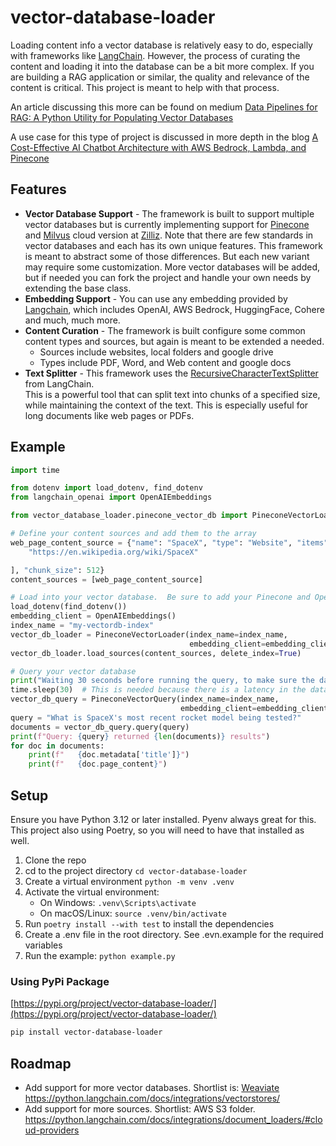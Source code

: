 # vector-database-loader
Loading content info a vector database is relatively easy to do, especially with frameworks like [LangChain](https://www.langchain.com/).
However, the process of curating the content and loading it into the database can be a bit more complex.  If you are building 
a RAG application or similar, the quality and relevance of the content is critical.  This project is meant to help with that process.

An article discussing this more can be found on medium [Data Pipelines for RAG: A Python Utility for Populating Vector Databases](https://medium.com/@dan.jam.kuhn/data-pipelines-for-rag-a-python-utility-for-populating-vector-databases-3f6c164756e9)

A use case for this type of project is discussed in more depth in the blog [A Cost-Effective AI Chatbot Architecture with AWS Bedrock, Lambda, and Pinecone](https://medium.com/@dan.jam.kuhn/a-cost-effective-ai-chatbot-architecture-with-aws-bedrock-lambda-and-pinecone-40935b9ec361)

## Features
- **Vector Database Support** - The framework is built to support multiple vector databases but is currently implementing support for [Pinecone](https://www.pinecone.io/) and [Milvus](https://milvus.io/) cloud version at [Zilliz](https://zilliz.com/).
Note that there are few standards in vector databases and each has its own unique features.  This framework is meant to abstract some of those differences.  But each new variant may require some customization.
More vector databases will be added, but if needed you can fork the project and handle your own needs by extending the base class.  
- **Embedding Support** - You can use any embedding provided by [Langchain](https://python.langchain.com/docs/integrations/text_embedding/), which includes OpenAI, AWS Bedrock, HuggingFace, Cohere and much, much more.
- **Content Curation** - The framework is built configure some common content types and sources, but again is meant to be extended a needed.
  - Sources include websites, local folders and google drive
  - Types include PDF, Word, and Web content and google docs
- **Text Splitter** - This framework uses the [RecursiveCharacterTextSplitter](https://python.langchain.com/v0.1/docs/modules/data_connection/document_transformers/recursive_text_splitter/) from LangChain.  
This is a powerful tool that can split text into chunks of a specified size, while maintaining the context of the text.  This is especially useful for long documents like web pages or PDFs.

## Example

```python
import time

from dotenv import load_dotenv, find_dotenv
from langchain_openai import OpenAIEmbeddings

from vector_database_loader.pinecone_vector_db import PineconeVectorLoader, PineconeVectorQuery

# Define your content sources and add them to the array
web_page_content_source = {"name": "SpaceX", "type": "Website", "items": [
    "https://en.wikipedia.org/wiki/SpaceX"

], "chunk_size": 512}
content_sources = [web_page_content_source]

# Load into your vector database.  Be sure to add your Pinecone and OpenAI API keys to your .env file
load_dotenv(find_dotenv())
embedding_client = OpenAIEmbeddings()
index_name = "my-vectordb-index"
vector_db_loader = PineconeVectorLoader(index_name=index_name,
                                        embedding_client=embedding_client)
vector_db_loader.load_sources(content_sources, delete_index=True)

# Query your vector database
print("Waiting 30 seconds before running the query, to make sure the data is available")
time.sleep(30)  # This is needed because there is a latency in the data being available
vector_db_query = PineconeVectorQuery(index_name=index_name,
                                      embedding_client=embedding_client)
query = "What is SpaceX's most recent rocket model being tested?"
documents = vector_db_query.query(query)
print(f"Query: {query} returned {len(documents)} results")
for doc in documents:
    print(f"   {doc.metadata['title']}")
    print(f"   {doc.page_content}")
```

## Setup
Ensure you have Python 3.12 or later installed. Pyenv always great for this.
This project also using Poetry, so you will need to have that installed as well.  

1. Clone the repo
2. cd to the project directory `cd vector-database-loader`
3. Create a virtual environment `python -m venv .venv`
4. Activate the virtual environment:
    - On Windows: `.venv\Scripts\activate`
    - On macOS/Linux: `source .venv/bin/activate`
5. Run `poetry install --with test` to install the dependencies
6. Create a .env file in the root directory.  See .evn.example for the required variables
7. Run the example: `python example.py`

### Using PyPi Package
[https://pypi.org/project/vector-database-loader/](https://pypi.org/project/vector-database-loader/)

```bash
pip install vector-database-loader
```


## Roadmap
- Add support for more vector databases.  Shortlist is: [Weaviate](https://weaviate.io/)
https://python.langchain.com/docs/integrations/vectorstores/ 
- Add support for more sources.  Shortlist: AWS S3 folder.  
https://python.langchain.com/docs/integrations/document_loaders/#cloud-providers 



